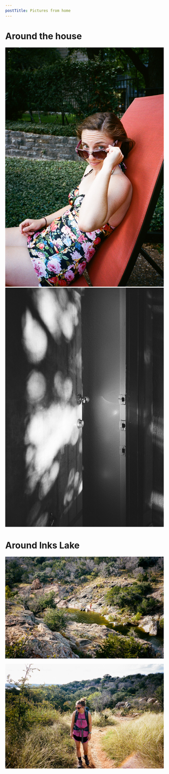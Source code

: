 ```yaml
---
postTitle: Pictures from home
---
```


# Around the house

<div class="vertical-image">
  <a href="/photography/home/images/Home-1.jpg"><img src="/photography/home/images/Home-1.jpg"></a>
</div>

<div class="vertical-image">
  <a href="/photography/home/images/Home-2.jpg"><img src="/photography/home/images/Home-2.jpg"></a>
</div>

# Around Inks Lake

<a href="/photography/home/images/Home-7.jpg"><img src="/photography/home/images/Home-7.jpg"></a>

<a href="/photography/home/images/Home-8.jpg"><img src="/photography/home/images/Home-8.jpg"></a>


